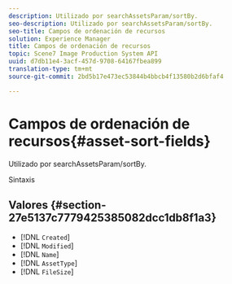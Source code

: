 ```yaml
---
description: Utilizado por searchAssetsParam/sortBy.
seo-description: Utilizado por searchAssetsParam/sortBy.
seo-title: Campos de ordenación de recursos
solution: Experience Manager
title: Campos de ordenación de recursos
topic: Scene7 Image Production System API
uuid: d7db11e4-3acf-457d-9708-64167fbea899
translation-type: tm+mt
source-git-commit: 2bd5b17e473ec53844b4bbcb4f13580b2d6bfaf4

---
```



# Campos de ordenación de recursos{#asset-sort-fields}

Utilizado por searchAssetsParam/sortBy.

Sintaxis

## Valores {#section-27e5137c7779425385082dcc1db8f1a3}

* [!DNL `Created`]
* [!DNL `Modified`]
* [!DNL `Name`]
* [!DNL `AssetType`]
* [!DNL `FileSize`]

